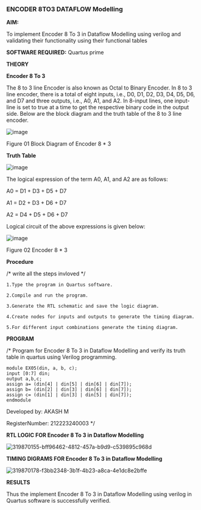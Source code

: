 ### ENCODER 8TO3 DATAFLOW Modelling

**AIM:**

To implement  Encoder 8 To 3 in Dataflow Modelling using verilog and validating their functionality using their functional tables

**SOFTWARE REQUIRED:** Quartus prime

**THEORY**

**Encoder 8 To 3**

The 8 to 3 line Encoder is also known as Octal to Binary Encoder. In 8 to 3 line encoder, there is a total of eight inputs, i.e., D0, D1, D2, D3, D4, D5, D6, and D7 and three outputs, i.e., A0, A1, and A2. In 8-input lines, one input-line is set to true at a time to get the respective binary code in the output side. Below are the block diagram and the truth table of the 8 to 3 line encoder.

![image](https://github.com/naavaneetha/ENCODER8TO3DATAFLOW/assets/154305477/0bc242c1-eb9e-4c47-afe5-30428470efc3)

Figure 01  Block Diagram of Encoder 8 * 3

**Truth Table**

![image](https://github.com/naavaneetha/ENCODER8TO3DATAFLOW/assets/154305477/35496b14-ae6e-4cd1-9abd-d6736b576575)

The logical expression of the term A0, A1, and A2 are as follows:

A0 = D1 + D3 + D5 + D7

A1 = D2 + D3 + D6 + D7

A2 = D4 + D5 + D6 + D7

Logical circuit of the above expressions is given below:

![image](https://github.com/naavaneetha/ENCODER8TO3DATAFLOW/assets/154305477/95acaee6-c873-4c75-89eb-ef09fb158053)

Figure 02  Encoder 8 * 3

**Procedure**

/* write all the steps invloved */

~~~
1.Type the program in Quartus software.

2.Compile and run the program.

3.Generate the RTL schematic and save the logic diagram.

4.Create nodes for inputs and outputs to generate the timing diagram.

5.For different input combinations generate the timing diagram.

~~~

**PROGRAM**

/* Program for Encoder 8 To 3 in Dataflow Modelling and verify its truth table in quartus using Verilog programming. 
~~~
module EX05(din, a, b, c); 
input [0:7] din; 
output a,b,c; 
assign a= (din[4] | din[5] | din[6] | din[7]); 
assign b= (din[2] | din[3] | din[6] | din[7]);
assign c= (din[1] | din[3] | din[5] | din[7]);
endmodule
~~~

Developed by: AKASH M 

RegisterNumber: 212223240003
*/

**RTL LOGIC FOR Encoder 8 To 3 in Dataflow Modelling**

![319870155-bff96462-4812-457a-b9d9-c539895c968d](https://github.com/04Varsha/ENCODER8TO3DATAFLOW/assets/149035374/29eb045b-c9ea-4990-9d68-c73ca7e0490c)

**TIMING DIGRAMS FOR Encoder 8 To 3 in Dataflow Modelling**

![319870178-f3bb2348-3b1f-4b23-a8ca-4e1dc8e2bffe](https://github.com/04Varsha/ENCODER8TO3DATAFLOW/assets/149035374/e7d13f32-64fb-4bf0-ae63-698e23f1e3fb)

**RESULTS**

Thus the implement Encoder 8 To 3 in Dataflow Modelling using verilog in Quartus software is successfully verified.

